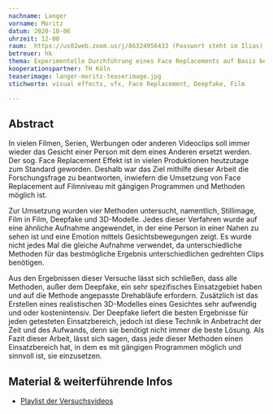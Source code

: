 ```yaml
---
nachname: Langer
vorname: Moritz
datum: 2020-10-06
uhrzeit: 12-00
raum:  https://us02web.zoom.us/j/86324956433 (Passwort steht im Ilias) Präsentation
betreuer: hk
thema: Experimentelle Durchführung eines Face Replacements auf Basis bestehender Theorien und Verfahren
kooperationspartner: TH Köln
teaserimage: langer-moritz-teaserimage.jpg
stichworte: visual effects, vfx, Face Replacement, Deepfake, Film

---
```


## Abstract

In vielen Filmen, Serien, Werbungen oder anderen Videoclips soll immer wieder das Gesicht einer Person mit dem eines Anderen ersetzt werden. Der sog. Face Replacement Effekt ist in vielen Produktionen heutzutage zum Standard geworden. Deshalb war das Ziel mithilfe dieser Arbeit die Forschungsfrage zu beantworten, inwiefern die Umsetzung von Face Replacement auf Filmniveau mit gängigen Programmen und Methoden möglich ist.

Zur Umsetzung wurden vier Methoden untersucht, namentlich, Stillimage, Film in Film, Deepfake und 3D-Modelle. Jedes dieser Verfahren wurde auf eine ähnliche Aufnahme angewendet, in der eine Person in einer Nahen zu sehen ist und eine Emotion mittels Gesichtsbewegungen zeigt. Es wurde nicht jedes Mal die gleiche Aufnahme verwendet, da unterschiedliche Methoden für das bestmögliche Ergebnis unterschiedlichen gedrehten Clips benötigen.

Aus den Ergebnissen dieser Versuche lässt sich schließen, dass alle Methoden, außer dem Deepfake, ein sehr spezifisches Einsatzgebiet haben und auf die Methode angepasste Drehabläufe erfordern. Zusätzlich ist das Erstellen eines realistischen 3D-Modelles eines Gesichtes sehr aufwendig und oder kostenintensiv. Der Deepfake liefert die besten Ergebnisse für jeden getesteten Einsatzbereich, jedoch ist diese Technik in Anbetracht der Zeit und des Aufwands, denn sie benötigt nicht immer die beste Lösung. Als Fazit dieser Arbeit, lässt sich sagen, dass jede dieser Methoden einen Einsatzbereich hat, in dem es mit gängigen Programmen möglich und sinnvoll ist, sie einzusetzen.

## Material & weiterführende Infos
- [Playlist der Versuchsvideos]( https://www.youtube.com/playlist?list=PLfugy9foAVwhaVi2djPS4EIt0HzR0rIki)